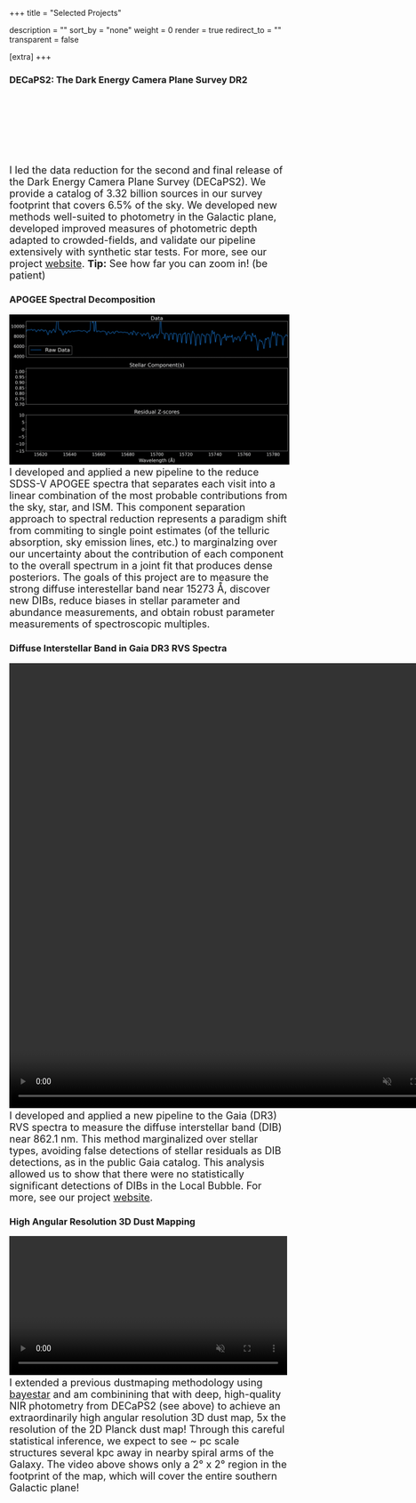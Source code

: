 +++
title = "Selected Projects"

description = ""
sort_by = "none"
weight = 0
render = true
redirect_to = ""
transparent = false

[extra]
+++
### DECaPS2: The Dark Energy Camera Plane Survey DR2
<div class="columns is-desktop" style="object-fit:contain">
    <div style="position: relative; width: 100%; padding-bottom: 25%;">
        <div id="aladin-lite-div" frameborder="0" style="position: absolute; width: 100%; height: 100%;"></div>
        <script async type="text/javascript" src="https://aladin.cds.unistra.fr/AladinLite/api/v3/latest/aladin.js" charset="utf-8"></script>
        <script type="text/javascript">
        let aladin;
        A.init.then(() => {
            aladin = A.aladin('#aladin-lite-div', {survey: "P/DECaPS/DR2/color", fov:132, cooFrame:"galactic",target: "303 +0", projection: "AIT"});
        });
        aladin.setBackgroundColor("rgb(0, 0, 0)")
        </script>
    </div>
</div>

<div style="font-size: 18px;">
I led the data reduction for the second and final release of the Dark Energy Camera Plane Survey (DECaPS2). We provide a catalog of 3.32 billion sources in our survey footprint that covers 6.5% of the sky. We developed new methods well-suited to photometry in the Galactic plane, developed improved measures of photometric depth adapted to crowded-fields, and validate our pipeline extensively with synthetic star tests. For more, see our project <a href="http://decaps.skymaps.info/" target="_blank">website</a>. <strong>Tip:</strong> See how far you can zoom in! (be patient)
</div>

### APOGEE Spectral Decomposition

<img src="/img/SB3.gif" width="800" alt="SB3 Deblending">

<div style="font-size: 18px;">
   I developed and applied a new pipeline to the reduce SDSS-V APOGEE spectra that separates each visit into a linear combination of the most probable contributions from the sky, star, and ISM. This component separation approach to spectral reduction represents a paradigm shift from commiting to single point estimates (of the telluric absorption, sky emission lines, etc.) to marginalzing over our uncertainty about the contribution of each component to the overall spectrum in a joint fit that produces dense posteriors. The goals of this project are to measure the strong diffuse interestellar band near 15273 Å, discover new DIBs, reduce biases in stellar parameter and abundance measurements, and obtain robust parameter measurements of spectroscopic multiples.
</div>

### Diffuse Interstellar Band in Gaia DR3 RVS Spectra
<video width="800" height="800" controls autoplay loop muted>
    <source src="/img/localBubble.mp4" type="video/mp4">
    Your browser does not support the video tag.
</video>

<br>
<div style="font-size: 18px;">
   I developed and applied a new pipeline to the Gaia (DR3) RVS spectra to measure the diffuse interstellar band (DIB) near 862.1 nm. This method marginalized over stellar types, avoiding false detections of stellar residuals as DIB detections, as in the public Gaia catalog. This analysis allowed us to show that there were no statistically significant detections of DIBs in the Local Bubble. For more, see our project <a href="https://faun.rc.fas.harvard.edu/saydjari/GaiaDIB/" target="_blank">website</a>.
</div>

### High Angular Resolution 3D Dust Mapping
<video width="500" controls autoplay loop muted>
    <source src="/img/highlat_8192.mp4" type="video/mp4">
    Your browser does not support the video tag.
</video>

<br>
<div style="font-size: 18px;">
   I extended a previous dustmaping methodology using <a href="https://github.com/gregreen/bayestar" target="_blank">bayestar</a> and am combinining that with deep, high-quality NIR photometry from DECaPS2 (see above) to achieve an extraordinarily high angular resolution 3D dust map, 5x the resolution of the 2D Planck dust map! Through this careful statistical inference, we expect to see ~ pc scale structures several kpc away in nearby spiral arms of the Galaxy. The video above shows only a 2° x 2° region in the footprint of the map, which will cover the entire southern Galactic plane!
</div>


    






